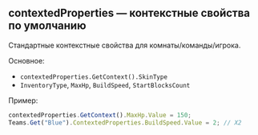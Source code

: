 ## contextedProperties — контекстные свойства по умолчанию

Стандартные контекстные свойства для комнаты/команды/игрока.

Основное:
- `contextedProperties.GetContext().SkinType`
- `InventoryType`, `MaxHp`, `BuildSpeed`, `StartBlocksCount`

Пример:
```javascript
contextedProperties.GetContext().MaxHp.Value = 150;
Teams.Get("Blue").ContextedProperties.BuildSpeed.Value = 2; // X2
```

